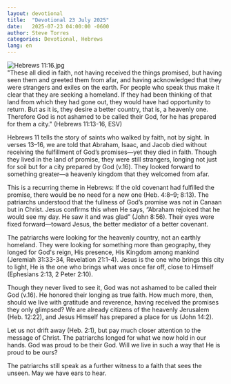 ```yaml
---
layout: devotional
title:  "Devotional 23 July 2025"
date:   2025-07-23 04:00:00 -0600
author: Steve Torres
categories: Devotional, Hebrews
lang: en
---
```

<img src="https://sitemedia.esteeb.com/file/esteebcomsitemedia/devotional_images/Hebrews/Heb-11_16.jpg?raw=true" alt="Hebrews 11:16.jpg" style="max-width: 100%; height: auto;">

<div class="scripture">
   "These all died in faith, not having received the things promised, but having seen them and greeted them from afar, and having acknowledged that they were strangers and exiles on the earth. For people who speak thus make it clear that they are seeking a homeland. If they had been thinking of that land from which they had gone out, they would have had opportunity to return. But as it is, they desire a better country, that is, a heavenly one. Therefore God is not ashamed to be called their God, for he has prepared for them a city." (Hebrews 11:13-16, ESV)
</div>

Hebrews 11 tells the story of saints who walked by faith, not by sight. In verses 13–16, we are told that Abraham, Isaac, and Jacob died without receiving the fulfillment of God’s promises—yet they died in faith. Though they lived in the land of promise, they were still strangers, longing not just for soil but for a city prepared by God (v.16). They looked forward to something greater—a heavenly kingdom that they welcomed from afar.

This is a recurring theme in Hebrews: If the old covenant had fulfilled the promise, there would be no need for a new one (Heb. 4:8–9; 8:13). The patriarchs understood that the fullness of God’s promise was not in Canaan but in Christ. Jesus confirms this when He says, “Abraham rejoiced that he would see my day. He saw it and was glad” (John 8:56). Their eyes were fixed forward—toward Jesus, the better mediator of a better covenant.

The patriarchs were looking for the heavenly country, not an earthly homeland. They were looking for something more than geography, they longed for God's reign, His presence, His Kingdom among mankind (Jeremiah 31:33-34, Revelation 21:1-4). Jesus is the one who brings this city to light, He is the one who brings what was once far off, close to Himself (Ephesians 2:13, 2 Peter 2:10).

Though they never lived to see it, God was not ashamed to be called their God (v.16). He honored their longing as true faith. How much more, then, should we live with gratitude and reverence, having received the promises they only glimpsed? We are already citizens of the heavenly Jerusalem (Heb. 12:22), and Jesus Himself has prepared a place for us (John 14:2).

Let us not drift away (Heb. 2:1), but pay much closer attention to the message of Christ. The patriarchs longed for what we now hold in our hands. God was proud to be their God. Will we live in such a way that He is proud to be ours?

The patriarchs still speak as a further witness to a faith that sees the unseen. May we have ears to hear.

